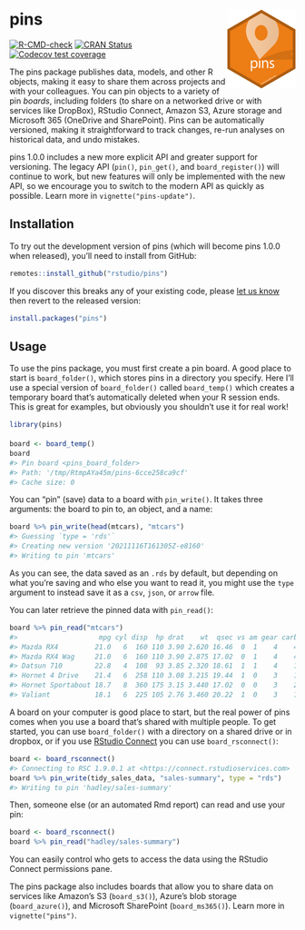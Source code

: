 
# pins [<img src="man/figures/logo.png" align="right" height="139"/>](https://pins.rstudio.com)

<!-- badges: start -->

[![R-CMD-check](https://github.com/rstudio/pins/workflows/R-CMD-check/badge.svg)](https://github.com/rstudio/pins/actions)
[![CRAN
Status](https://www.r-pkg.org/badges/version/pins)](https://cran.r-project.org/package=pins)
[![Codecov test
coverage](https://codecov.io/gh/rstudio/pins/branch/main/graph/badge.svg)]( https://app.codecov.io/gh/rstudio/pins?branch=main)

<!-- badges: end -->

The pins package publishes data, models, and other R objects, making it
easy to share them across projects and with your colleagues. You can pin
objects to a variety of pin *boards*, including folders (to share on a
networked drive or with services like DropBox), RStudio Connect, Amazon
S3, Azure storage and Microsoft 365 (OneDrive and SharePoint). Pins can
be automatically versioned, making it straightforward to track changes,
re-run analyses on historical data, and undo mistakes.

pins 1.0.0 includes a new more explicit API and greater support for
versioning. The legacy API (`pin()`, `pin_get()`, and
`board_register()`) will continue to work, but new features will only be
implemented with the new API, so we encourage you to switch to the
modern API as quickly as possible. Learn more in
`vignette("pins-update")`.

## Installation

To try out the development version of pins (which will become pins 1.0.0
when released), you’ll need to install from GitHub:

``` r
remotes::install_github("rstudio/pins")
```

If you discover this breaks any of your existing code, please [let us
know](https://github.com/rstudio/pins/issues) then revert to the
released version:

``` r
install.packages("pins")
```

## Usage

To use the pins package, you must first create a pin board. A good place
to start is `board_folder()`, which stores pins in a directory you
specify. Here I’ll use a special version of `board_folder()` called
`board_temp()` which creates a temporary board that’s automatically
deleted when your R session ends. This is great for examples, but
obviously you shouldn’t use it for real work!

``` r
library(pins)

board <- board_temp()
board
#> Pin board <pins_board_folder>
#> Path: '/tmp/RtmpAYa45m/pins-6cce258ca9cf'
#> Cache size: 0
```

You can “pin” (save) data to a board with `pin_write()`. It takes three
arguments: the board to pin to, an object, and a name:

``` r
board %>% pin_write(head(mtcars), "mtcars")
#> Guessing `type = 'rds'`
#> Creating new version '20211116T161305Z-e8160'
#> Writing to pin 'mtcars'
```

As you can see, the data saved as an `.rds` by default, but depending on
what you’re saving and who else you want to read it, you might use the
`type` argument to instead save it as a `csv`, `json`, or `arrow` file.

You can later retrieve the pinned data with `pin_read()`:

``` r
board %>% pin_read("mtcars")
#>                    mpg cyl disp  hp drat    wt  qsec vs am gear carb
#> Mazda RX4         21.0   6  160 110 3.90 2.620 16.46  0  1    4    4
#> Mazda RX4 Wag     21.0   6  160 110 3.90 2.875 17.02  0  1    4    4
#> Datsun 710        22.8   4  108  93 3.85 2.320 18.61  1  1    4    1
#> Hornet 4 Drive    21.4   6  258 110 3.08 3.215 19.44  1  0    3    1
#> Hornet Sportabout 18.7   8  360 175 3.15 3.440 17.02  0  0    3    2
#> Valiant           18.1   6  225 105 2.76 3.460 20.22  1  0    3    1
```

A board on your computer is good place to start, but the real power of
pins comes when you use a board that’s shared with multiple people. To
get started, you can use `board_folder()` with a directory on a shared
drive or in dropbox, or if you use [RStudio
Connect](https://www.rstudio.com/products/connect/) you can use
`board_rsconnect()`:

``` r
board <- board_rsconnect()
#> Connecting to RSC 1.9.0.1 at <https://connect.rstudioservices.com>
board %>% pin_write(tidy_sales_data, "sales-summary", type = "rds")
#> Writing to pin 'hadley/sales-summary'
```

Then, someone else (or an automated Rmd report) can read and use your
pin:

``` r
board <- board_rsconnect()
board %>% pin_read("hadley/sales-summary")
```

You can easily control who gets to access the data using the RStudio
Connect permissions pane.

The pins package also includes boards that allow you to share data on
services like Amazon’s S3 (`board_s3()`), Azure’s blob storage
(`board_azure()`), and Microsoft SharePoint (`board_ms365()`). Learn
more in `vignette("pins")`.
